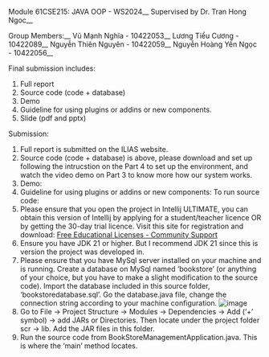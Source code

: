 Module 61CSE215: JAVA OOP - WS2024__
Supervised by Dr. Tran Hong Ngoc__

Group Members:__
Vũ Mạnh Nghĩa - 10422053__
Lương Tiểu Cương - 10422089__
Nguyễn Thiên Nguyên - 10422059__
Nguyễn Hoàng Yến Ngọc - 10422056__

Final submission includes:
1. Full report
2. Source code (code + database)
3. Demo
4. Guideline for using plugins or addins or new components.
5. Slide (pdf and pptx)

Submission:
1. Full report is submitted on the ILIAS website.
2. Source code (code + database) is above, please download and set up following the intrucstion on the Part 4 to set up the environment, and watch the video demo on Part 3 to know more how our system works.
3. Demo:
[](https://drive.google.com/file/d/1fWaM7kwMU0deziHt-8a0Co3AjXMxPAu1/view?usp=sharing)
4. Guideline for using plugins or addins or new components:
To run source code:
1. Please ensure that you open the project in Intellij ULTIMATE, you can obtain this version of Intellij by applying for a student/teacher licence OR by getting the 30-day trial       licence. Visit this site for registration and download: [Free Educational Licenses - Community Support](https://www.jetbrains.com/community/education/#students)
2. Ensure you have JDK 21 or higher. But I recommend JDK 21 since this is version the project was developed in.
3. Please ensure that you have MySql server installed on your machine and is running. Create a database on MySql named ‘bookstore’ (or anything of your choice, but you have to make a slight modification to the source code). Import the database included in this source folder, ‘bookstoredatabase.sql’. Go the database.java file, change the connection string according to your machine configuration.
 ![image](https://github.com/user-attachments/assets/52273141-db3e-437a-a9d0-8e092d758276)
4. Go to File -> Project Structure -> Modules -> Dependencies -> Add (‘+’ symbol) -> add JARs or Directories. Then locate under the project folder scr -> lib. Add the JAR files in this folder. 
5. Run the source code from BookStoreManagementApplication.java. This is where the ‘main’ method locates.


